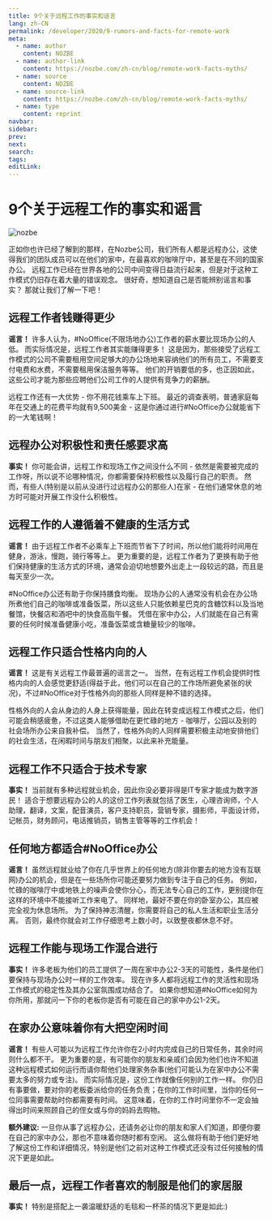 ```yaml
---
title: 9个关于远程工作的事实和谣言
lang: zh-CN
permalink: /developer/2020/9-rumors-and-facts-for-remote-work
meta:
  - name: author
    content: NOZBE
  - name: author-link
    content: https://nozbe.com/zh-cn/blog/remote-work-facts-myths/
  - name: source
    content: NOZBE
  - name: source-link
    content: https://nozbe.com/zh-cn/blog/remote-work-facts-myths/
  - name: type
    content: reprint
navbar:
sidebar:
prev:
next:
search:
tags:
editLink:
---
```

# 9个关于远程工作的事实和谣言

<copyright :meta="$frontmatter.meta" />

![nozbe](https://nozbe.com/images/remote-work-facts-myths.png)

正如你也许已经了解到的那样，在Nozbe公司，我们所有人都是远程办公，这使得我们的团队成员可以在他们的家中，在最喜欢的咖啡厅中，甚至是在不同的国家办公。 远程工作已经在世界各地的公司中间变得日益流行起来，但是对于这种工作模式仍旧存在着大量的错误观念。 很好奇，想知道自己是否能辨别谣言和事实？ 那就让我们了解一下吧！

## 远程工作者钱赚得更少

**谣言！** 许多人认为，#NoOffice(不限场地办公)工作者的薪水要比现场办公的人低。 而实际情况是，远程工作者其实能赚得更多！ 这是因为，那些接受了远程工作模式的公司不需要租用空间足够大的办公场地来容纳他们的所有员工，不需要支付电费和水费，不需要租用保洁服务等等。 他们的开销要低的多，也正因如此，这些公司才能为那些应聘他们公司工作的人提供有竞争力的薪酬。

远程工作还有一大优势 - 你不用花钱乘车上下班。 最近的调查表明，普通家庭每年在交通上的花费平均就有9,500美金 - 这是你通过进行#NoOffice办公就能省下的一大笔钱啊！

## 远程办公对积极性和责任感要求高

**事实！** 你可能会讲，远程工作和现场工作之间没什么不同 - 依然是需要被完成的工作呀，所以说不论哪种情况，你都需要保持积极性以及履行自己的职责。 然而，有些人(特别是以前从没进行过远程办公的那些人)在家 - 在他们通常休息的地方时可能对开展工作没什么积极性。

## 远程工作的人遵循着不健康的生活方式

**谣言！** 由于远程工作者不必乘车上下班而节省下了时间，所以他们能将时间用在健身，游泳，慢跑，骑行等等上。 更为重要的是，远程工作者为了更换有助于他们保持健康的生活方式的环境，通常会迫切地想要外出走上一段较远的路，而且是每天至少一次。

#NoOffice办公还有助于你保持膳食均衡。 现场办公的人通常没有机会在办公场所煮他们自己的咖啡或准备饭菜，所以这些人只能依赖星巴克的含糖饮料以及当地餐馆，快餐店和酒吧中的快食高脂午餐。 凭借在家中办公，人们就能在自己有需要的任何时候准备健康小吃，准备饭菜或含糖量较少的咖啡。

## 远程工作只适合性格内向的人

**谣言！** 这是有关远程工作最普遍的谣言之一。 当然，在有远程工作机会提供时性格内向的人会感觉更舒适(得益于此，他们可以在自己的工作场所避免紧张的状况)，不过#NoOffice对于性格外向的那些人同样是种不错的选择。

性格外向的人会从身边的人身上获得能量，因此在转变成远程工作模式之后，他们可能会稍感疲惫，不过这类人能够借助在更忙碌的地方 - 咖啡厅，公园以及别的社会场所办公来自我补偿。 当然了，性格外向的人同样需要积极主动地安排他们的社会生活，在闲暇时间与朋友们相聚，以此来补充能量。

## 远程工作不只适合于技术专家

**事实！** 当前就有多种远程就业机会，因此你没必要非得是IT专家才能成为数字游民！ 适合于想要远程办公的人的这份工作列表就包括了医生，心理咨询师，个人助理，翻译，文案，配音演员，客户支持职员，营销专家，摄影师，平面设计师，记帐员，财务顾问，电话推销员，销售主管等等的工作机会！

## 任何地方都适合#NoOffice办公

**谣言！** 虽然远程就业给了你在几乎世界上的任何地方(除非你要去的地方没有互联网)办公的机会，但是在一些场所你可能还要努力做到专注于自己的任务。 例如，忙碌的咖啡厅中或地铁上的噪声会使你分心，而无法专心自己的工作，更别提你在这样的环境中不能接听工作来电了。 同样地，最好不要在你的卧室办公，其应被完全视为休息场所。 为了保持神志清醒，你需要将自己的私人生活和职业生活分离。 否则，最终你就会对工作仔细思考上数小时，以致整夜都休息不好。

## 远程工作能与现场工作混合进行

**事实！** 许多老板为他们的员工提供了一周在家中办公2-3天的可能性，条件是他们要保持与现场办公时一样的工作效率。 现在许多人都将远程工作的灵活性和现场工作模式的稳定性及其办公室氛围成功结合了。 如果你想知道#NoOffice如何为你所用，那就问一下你的老板你是否有可能在自己的家中办公1-2天。

## 在家办公意味着你有大把空闲时间

**谣言！** 有些人可能以为远程工作允许你在2小时内完成自己的日常任务，其余时间则什么都不干。 更为重要的是，有可能你的朋友和亲戚们会因为他们也许不知道这种远程模式如何运行而请你帮他们处理家务杂事(他们可能认为在家中办公不需要太多的努力或专注)。 而实际情况是，这份工作就像任何别的工作一样。 你仍旧有事要做，要对你的老板委派给你的任务负责；在你的工作时间里，当你的任何一位同事需要帮助时你都需要有时间。 这意味着，在你的工作时间里你不一定会抽得出时间来照顾自己的侄女或与你的妈妈去购物。

**额外建议:** 一旦你从事了远程办公，还请务必让你的朋友和家人们知道，即便你要在自己的家中办公，那也不意味着你随时都有空闲。 这么做将有助于他们更好地了解这份工作和详细情况，特别是他们之前对这种工作模式还没有过任何接触的情况下更是如此。

## 最后一点，远程工作者喜欢的制服是他们的家居服

**事实！** 特别是搭配上一袭温暖舒适的毛毯和一杯茶的情况下更是如此:)